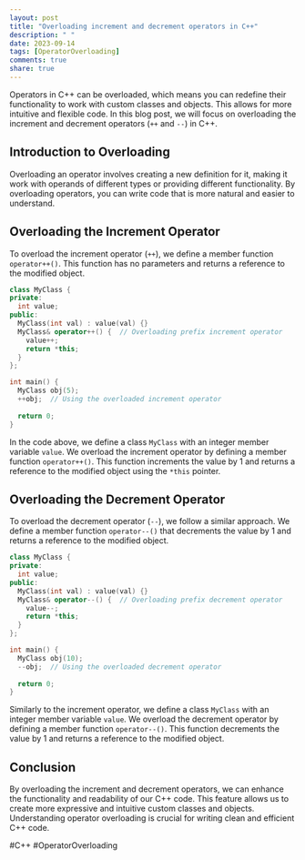 ```yaml
---
layout: post
title: "Overloading increment and decrement operators in C++"
description: " "
date: 2023-09-14
tags: [OperatorOverloading]
comments: true
share: true
---
```


Operators in C++ can be overloaded, which means you can redefine their functionality to work with custom classes and objects. This allows for more intuitive and flexible code. In this blog post, we will focus on overloading the increment and decrement operators (`++` and `--`) in C++.

## Introduction to Overloading

Overloading an operator involves creating a new definition for it, making it work with operands of different types or providing different functionality. By overloading operators, you can write code that is more natural and easier to understand.

## Overloading the Increment Operator

To overload the increment operator (`++`), we define a member function `operator++()`. This function has no parameters and returns a reference to the modified object.

```C++
class MyClass {
private:
  int value;
public:
  MyClass(int val) : value(val) {}
  MyClass& operator++() {  // Overloading prefix increment operator
    value++;
    return *this;
  }
};

int main() {
  MyClass obj(5);
  ++obj;  // Using the overloaded increment operator
  
  return 0;
}
```

In the code above, we define a class `MyClass` with an integer member variable `value`. We overload the increment operator by defining a member function `operator++()`. This function increments the value by 1 and returns a reference to the modified object using the `*this` pointer.

## Overloading the Decrement Operator

To overload the decrement operator (`--`), we follow a similar approach. We define a member function `operator--()` that decrements the value by 1 and returns a reference to the modified object.

```C++
class MyClass {
private:
  int value;
public:
  MyClass(int val) : value(val) {}
  MyClass& operator--() {  // Overloading prefix decrement operator
    value--;
    return *this;
  }
};

int main() {
  MyClass obj(10);
  --obj;  // Using the overloaded decrement operator
  
  return 0;
}
```

Similarly to the increment operator, we define a class `MyClass` with an integer member variable `value`. We overload the decrement operator by defining a member function `operator--()`. This function decrements the value by 1 and returns a reference to the modified object.

## Conclusion

By overloading the increment and decrement operators, we can enhance the functionality and readability of our C++ code. This feature allows us to create more expressive and intuitive custom classes and objects. Understanding operator overloading is crucial for writing clean and efficient C++ code.

#C++ #OperatorOverloading